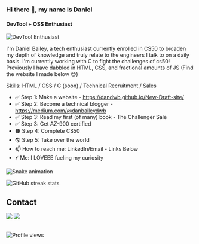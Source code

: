 ### Hi there 👋, my name is Daniel
#### DevTool + OSS Enthusiast
![DevTool Enthusiast](gitbanner(1).jpg)

I'm Daniel Bailey, a tech enthusiast currently enrolled in CS50 to broaden my depth of knowledge and truly relate to the engineers I talk to on a daily basis. I'm currently working with C to fight the challenges of cs50! Previously I have dabbled in HTML, CSS, and fractional amounts of JS (Find the website I made below 😊)

Skills: HTML / CSS / C (soon) / Technical Recruitment / Sales

- ✅ Step 1: Make a website - https://dandwb.github.io/New-Draft-site/ 
- ✅ Step 2: Become a technical blogger - https://medium.com/@danbaileydwb
- ✅ Step 3: Read my first (of many) book - The Challenger Sale
- ✅ Step 3: Get AZ-900 certified
- 🟠 Step 4: Complete CS50
- 🌎 Step 5: Take over the world
- 📫 How to reach me: LinkedIn/Email - Links Below 
- ⚡ Me: I LOVEEE fueling my curiosity
 
 ![Snake animation](https://github.com/DanDWB/DanDWB/blob/output/github-contribution-grid-snake.svg) 


![GitHub streak stats](https://github-readme-streak-stats.herokuapp.com/?user=DanDWB)



  

## Contact 
<div> 
  <a href="https://www.linkedin.com/in/dan-devtool-talent-specialist/" target="_blank"><img src="https://img.shields.io/badge/-LinkedIn-%230077B5?style=for-the-badge&logo=linkedin&logoColor=white" target="_blank"></a> 
  <a href = "mailto: daniel@rekallconsulting.com"><img src="https://img.shields.io/badge/-Gmail-%23333?style=for-the-badge&logo=gmail&logoColor=white" target="_blank"></a>
 </br>
</br>
 
</div>

![Profile views](https://gpvc.arturio.dev/DanDWB)  


